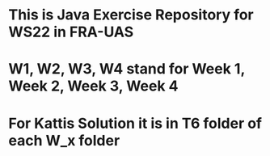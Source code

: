 # This is Java Exercise Repository for WS22 in FRA-UAS
# W1, W2, W3, W4 stand for Week 1, Week 2, Week 3, Week 4
# For Kattis Solution it is in T6 folder of each W_x folder
